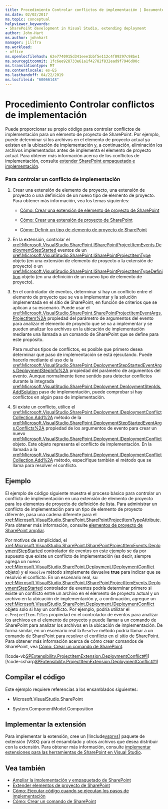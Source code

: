 ```yaml
---
title: Procedimiento Controlar conflictos de implementación | Documentos de Microsoft
ms.date: 02/02/2017
ms.topic: conceptual
helpviewer_keywords:
- SharePoint development in Visual Studio, extending deployment
author: John-Hart
ms.author: johnhart
manager: jillfra
ms.workload:
- office
ms.openlocfilehash: 62e7740915d341eee1bbf5e112c4f09297c98be1
ms.sourcegitcommit: 1fc6ee928733e61a1f42782f832ead9f7946d00c
ms.translationtype: MT
ms.contentlocale: es-ES
ms.lasthandoff: 04/22/2019
ms.locfileid: "60066148"
---
```

# <a name="how-to-handle-deployment-conflicts"></a>Procedimiento Controlar conflictos de implementación
  Puede proporcionar su propio código para controlar conflictos de implementación para un elemento de proyecto de SharePoint. Por ejemplo, puede determinar si los archivos en el elemento de proyecto actual ya existen en la ubicación de implementación y, a continuación, eliminación los archivos implementados antes de implementa el elemento de proyecto actual. Para obtener más información acerca de los conflictos de implementación, consulte [extender SharePoint empaquetado e implementación](../sharepoint/extending-sharepoint-packaging-and-deployment.md).

### <a name="to-handle-a-deployment-conflict"></a>Para controlar un conflicto de implementación

1. Crear una extensión de elemento de proyecto, una extensión de proyecto o una definición de un nuevo tipo de elemento de proyecto. Para obtener más información, vea los temas siguientes:

    - [Cómo: Crear una extensión de elemento de proyecto de SharePoint](../sharepoint/how-to-create-a-sharepoint-project-item-extension.md)

    - [Cómo: Crear una extensión de proyecto de SharePoint](../sharepoint/how-to-create-a-sharepoint-project-extension.md)

    - [Cómo: Definir un tipo de elemento de proyecto de SharePoint](../sharepoint/how-to-define-a-sharepoint-project-item-type.md)

2. En la extensión, controlar el <xref:Microsoft.VisualStudio.SharePoint.ISharePointProjectItemEvents.DeploymentStepStarted> eventos de un <xref:Microsoft.VisualStudio.SharePoint.ISharePointProjectItemType> objeto (en una extensión de elemento de proyecto o la extensión de proyecto) o un <xref:Microsoft.VisualStudio.SharePoint.ISharePointProjectItemTypeDefinition> objeto (en una definición de un nuevo tipo de elemento de proyecto).

3. En el controlador de eventos, determinar si hay un conflicto entre el elemento de proyecto que se va a implementar y la solución implementada en el sitio de SharePoint, en función de criterios que se aplican a su escenario. Puede usar el <xref:Microsoft.VisualStudio.SharePoint.SharePointProjectItemEventArgs.ProjectItem%2A> propiedad del parámetro de argumentos del evento para analizar el elemento de proyecto que se va a implementar y se pueden analizar los archivos en la ubicación de implementación mediante una llamada a un comando de SharePoint que se define para este propósito.

     Para muchos tipos de conflictos, es posible que primero desea determinar qué paso de implementación se está ejecutando. Puede hacerlo mediante el uso de la <xref:Microsoft.VisualStudio.SharePoint.DeploymentStepStartedEventArgs.DeploymentStepInfo%2A> propiedad del parámetro de argumentos del evento. Aunque normalmente tiene sentido para detectar conflictos durante la integrada <xref:Microsoft.VisualStudio.SharePoint.Deployment.DeploymentStepIds.AddSolution> paso de implementación, puede comprobar si hay conflictos en algún paso de implementación.

4. Si existe un conflicto, utilice el <xref:Microsoft.VisualStudio.SharePoint.Deployment.IDeploymentConflictCollection.Add%2A> método de la <xref:Microsoft.VisualStudio.SharePoint.DeploymentStepStartedEventArgs.Conflicts%2A> propiedad de los argumentos de evento para crear un nuevo <xref:Microsoft.VisualStudio.SharePoint.Deployment.IDeploymentConflict> objeto. Este objeto representa el conflicto de implementación. En la llamada a la <xref:Microsoft.VisualStudio.SharePoint.Deployment.IDeploymentConflictCollection.Add%2A> método, especifique también el método que se llama para resolver el conflicto.

## <a name="example"></a>Ejemplo
 El ejemplo de código siguiente muestra el proceso básico para controlar un conflicto de implementación en una extensión de elemento de proyecto para los elementos de proyecto de definición de lista. Para administrar un conflicto de implementación para un tipo de elemento de proyecto diferente, pasa una cadena diferente para el <xref:Microsoft.VisualStudio.SharePoint.SharePointProjectItemTypeAttribute>. Para obtener más información, consulte [elementos de proyecto de SharePoint ampliar](../sharepoint/extending-sharepoint-project-items.md).

 Por motivos de simplicidad, el <xref:Microsoft.VisualStudio.SharePoint.ISharePointProjectItemEvents.DeploymentStepStarted> controlador de eventos en este ejemplo se da por supuesto que existe un conflicto de implementación (es decir, siempre agrega un nuevo <xref:Microsoft.VisualStudio.SharePoint.Deployment.IDeploymentConflict> objeto) y el `Resolve` método simplemente devuelve **true** para indicar que se resolvió el conflicto. En un escenario real, su <xref:Microsoft.VisualStudio.SharePoint.ISharePointProjectItemEvents.DeploymentStepStarted> controlador de eventos podría determinar primero si existe un conflicto entre un archivo en el elemento de proyecto actual y un archivo en la ubicación de implementación y, a continuación, agregue un <xref:Microsoft.VisualStudio.SharePoint.Deployment.IDeploymentConflict> objeto solo si hay un conflicto. Por ejemplo, podría utilizar el `e.ProjectItem.Files` propiedad en el controlador de eventos para analizar los archivos en el elemento de proyecto y puede llamar a un comando de SharePoint para analizar los archivos en la ubicación de implementación. De forma similar, en un escenario real la `Resolve` método podría llamar a un comando de SharePoint para resolver el conflicto en el sitio de SharePoint. Para obtener más información acerca de cómo crear comandos de SharePoint, vea [Cómo: Crear un comando de SharePoint](../sharepoint/how-to-create-a-sharepoint-command.md).

 [!code-vb[SPExtensibility.ProjectItemExtension.DeploymentConflict#1](../sharepoint/codesnippet/VisualBasic/deploymentconflict/extension/deploymentconflictextension.vb#1)]
 [!code-csharp[SPExtensibility.ProjectItemExtension.DeploymentConflict#1](../sharepoint/codesnippet/CSharp/deploymentconflict/extension/deploymentconflictextension.cs#1)]

## <a name="compile-the-code"></a>Compilar el código
 Este ejemplo requiere referencias a los ensamblados siguientes:

- Microsoft.VisualStudio.SharePoint

- System.ComponentModel.Composition

## <a name="deploy-the-extension"></a>Implementar la extensión
 Para implementar la extensión, cree un [!include[vsprvs](../sharepoint/includes/vsprvs-md.md)] paquete de extensión (VSIX) para el ensamblado y otros archivos que desea distribuir con la extensión. Para obtener más información, consulte [implementar extensiones para las herramientas de SharePoint en Visual Studio](../sharepoint/deploying-extensions-for-the-sharepoint-tools-in-visual-studio.md).

## <a name="see-also"></a>Vea también
- [Ampliar la implementación y empaquetado de SharePoint](../sharepoint/extending-sharepoint-packaging-and-deployment.md)
- [Extender elementos de proyecto de SharePoint](../sharepoint/extending-sharepoint-project-items.md)
- [Cómo: Ejecutar código cuando se ejecutan los pasos de implementación](../sharepoint/how-to-run-code-when-deployment-steps-are-executed.md)
- [Cómo: Crear un comando de SharePoint](../sharepoint/how-to-create-a-sharepoint-command.md)
